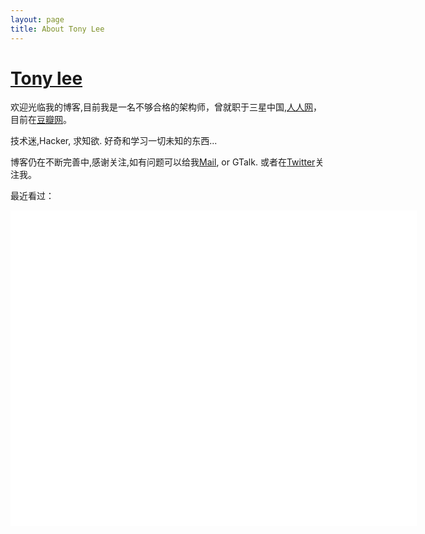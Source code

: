 ```yaml
---
layout: page
title: About Tony Lee
---
```

# [Tony lee][]

欢迎光临我的博客,目前我是一名不够合格的架构师，曾就职于三星中国,<a href="http://www.renren.com" class="external" target="_blank">人人网</a>，目前在<a href="http://www.douban.com/people/Tony.Lee/" class="external" target="_blank">豆瓣网</a>。

技术迷,Hacker, 求知欲. 好奇和学习一切未知的东西...

博客仍在不断完善中,感谢关注,如有问题可以给我<a href="" title="邮箱" onclick="alert('zzzzhe @ Gmail');return false;">Mail</a>, or GTalk. 或者在<a href="http://twitter.com/zzzzhe" title="hacker" target="_blank" class="external">Twitter</a>关注我。

最近看过：
<div><object classid="clsid:d27cdb6e-ae6d-11cf-96b8-444553540000" codebase="http://fpdownload.macromedia.com/pub/shockwave/cabs/flash/swflash.cab#version=7,0,0,0" width="650" height="505" id="passing" > <param name="movie" value="http://www.douban.com/doushow/Tony.Lee/collection_random_movie|book_6_3_medium_logo_self/doushow.swf" /> <param name="quality" value="high" /> <param name="scale" value="noscale"/> <param name="align" value="tl"/> <param name="wmode" value="transparent"/> <embed src="http://www.douban.com/doushow/Tony.Lee/collection_random_movie|book_6_3_medium_logo_self/doushow.swf" wmode="transparent" quality="high" width="650" height="505" name="passing" scale="noscale" align="tl" type="application/x-shockwave-flash" pluginspage="http://www.macromedia.com/go/getflashplayer" /> </object></div> 
<!--
<h3 class="about">More About Me</h3>
<div class="about-link">
    <a href="" title="邮箱" target="_blank" onclick="alert('zzzzhe At gmail');return false;">Mail&gt;&gt;</a>
    <a href="http://www.douban.com/people/Tony.Lee" title="我的书影音" target="_blank">豆瓣&gt;&gt;</a>
    <a href="http://twitter.com/#!/zzzzhe" title="闲言碎语" target="_blank">Twitter&gt;&gt;</a>
    <a href="http://www.github.com/xuanhan863" title="Github" target="_blank">Github&gt;&gt;</a>
    <a href="http://www.zhihu.com/people/zzzzhe" title="我回答的问题" target="_blank">知乎&gt;&gt;</a>
</div>
-->

[Tony Lee]: http://huoxu.me "Tony Lee"
